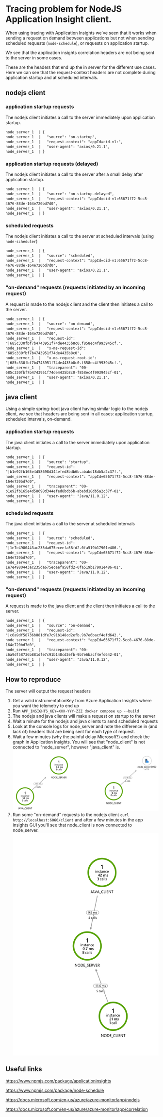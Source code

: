 # Tracing problem for NodeJS Application Insight client.
When using tracing with Application Insights we've seen that it works when sending a request on demand between applications but not when sending scheduled requests (`node-schedule`), or requests on application startup.

We see that the application insights correlation headers are not being sent to the server in some cases.

These are the headers that end up the in server for the different use cases. Here we can see that the request-context headers are not complete during application startup and at scheduled intervals.

## nodejs client

### application startup requests
The nodejs client initiates a call to the server immediately upon application startup.
```
node_server_1  | {
node_server_1  |   "source": "on-startup",
node_server_1  |   "request-context": "appId=cid-v1:",
node_server_1  |   "user-agent": "axios/0.21.1",
node_server_1  | }
```

### application startup requests (delayed)
The nodejs client initiates a call to the server after a small delay after application startup.
```
node_server_1  | {
node_server_1  |   "source": "on-startup-delayed",
node_server_1  |   "request-context": "appId=cid-v1:65671f72-5cc8-4676-88de-164e720bd7d0",
node_server_1  |   "user-agent": "axios/0.21.1",
node_server_1  | }
```

### scheduled requests
The nodejs client initiates a call to the server at scheduled intervals (using `node-scheduler`)
```
node_server_1  | {
node_server_1  |   "source": "scheduled",
node_server_1  |   "request-context": "appId=cid-v1:65671f72-5cc8-4676-88de-164e720bd7d0",
node_server_1  |   "user-agent": "axios/0.21.1",
node_server_1  | }
```

### "on-demand" requests (requests initiated by an incoming request)
A request is made to the nodejs client and the client then initiates a call to the server.
```
node_server_1  | {
node_server_1  |   "source": "on-demand",
node_server_1  |   "request-context": "appId=cid-v1:65671f72-5cc8-4676-88de-164e720bd7d0",
node_server_1  |   "request-id": "|685c330fbf7b4743951f74de4435b8c0.f858ec4f993945cf.",
node_server_1  |   "x-ms-request-id": "685c330fbf7b4743951f74de4435b8c0",
node_server_1  |   "x-ms-request-root-id": "|685c330fbf7b4743951f74de4435b8c0.f858ec4f993945cf.",
node_server_1  |   "traceparent": "00-685c330fbf7b4743951f74de4435b8c0-f858ec4f993945cf-01",
node_server_1  |   "user-agent": "axios/0.21.1",
node_server_1  | }
```


## java client

Using a simple spring-boot java client having similar logic to the nodejs client, we see that headers are being sent in all cases: application startup, scheduled intervals, on-demand.

### application startup requests
The java client initiates a call to the server immediately upon application startup.
```
node_server_1  | {
node_server_1  |   "source": "startup",
node_server_1  |   "request-id": "|b1e92fb165e4d58698d344efed8bdb6b.ababd18db5a2c37f.",
node_server_1  |   "request-context": "appId=65671f72-5cc8-4676-88de-164e720bd7d0",
node_server_1  |   "traceparent": "00-b1e92fb165e4d58698d344efed8bdb6b-ababd18db5a2c37f-01",
node_server_1  |   "user-agent": "Java/11.0.12",
node_server_1  | }
```

### scheduled requests
The java client initiates a call to the server at scheduled intervals
```
node_server_1  | {
node_server_1  |   "source": "scheduled",
node_server_1  |   "request-id": "|1e7e4980443ac235da675eceefa58fd2.0fa519b17901e486.",
node_server_1  |   "request-context": "appId=65671f72-5cc8-4676-88de-164e720bd7d0",
node_server_1  |   "traceparent": "00-1e7e4980443ac235da675eceefa58fd2-0fa519b17901e486-01",
node_server_1  |   "user-agent": "Java/11.0.12",
node_server_1  | }
```

### "on-demand" requests (requests initiated by an incoming request)
A request is made to the java client and the client then initiates a call to the server.
```
node_server_1  | {
node_server_1  |   "source": "on-demand",
node_server_1  |   "request-id": "|c6a9df58736b881dfe7c91b148cd2efb.9b7e6bacf4efd642.",
node_server_1  |   "request-context": "appId=65671f72-5cc8-4676-88de-164e720bd7d0",
node_server_1  |   "traceparent": "00-c6a9df58736b881dfe7c91b148cd2efb-9b7e6bacf4efd642-01",
node_server_1  |   "user-agent": "Java/11.0.12",
node_server_1  | }
```




## How to reproduce
The server will output the request headers

1. Get a valid instrumentationKey from Azure Application Insights where you want the telemetry to end up
2. Run `APP_INSIGHTS_KEY=XXX-YYY-ZZZ docker compose up --build`
3. The nodejs and java clients will make a request on startup to the server
4. Wait a minute for the nodejs and java clients to send scheduled requests
5. Look at the console logs for node_server and note the difference in (and lack of) headers that are being sent for each type of request.
6. Wait a few minutes (why the painful delay Microsoft?) and check the graph in Application Insights. You will see that "node_client" is not connected to "node_server", however "java_client" is. ![node_client is not connected to node_server](./docs/app-insights-1.png)
7. Run some "on-demand" requests to the nodejs client `curl http://localhost:6060/client` and after a few minutes in the app insights GUI you'll see that node_client is now connected to node_server. ![node_client is connected to node_server](./docs/app-insights-2.png)

## Useful links
https://www.npmjs.com/package/applicationinsights

https://www.npmjs.com/package/node-schedule

https://docs.microsoft.com/en-us/azure/azure-monitor/app/nodejs

https://docs.microsoft.com/en-us/azure/azure-monitor/app/correlation
